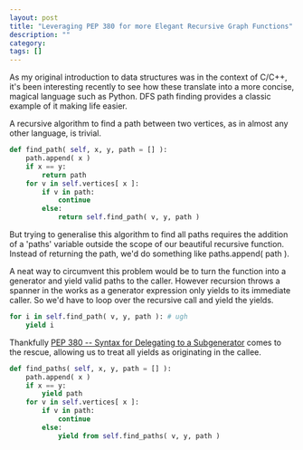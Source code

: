```yaml
---
layout: post
title: "Leveraging PEP 380 for more Elegant Recursive Graph Functions"
description: ""
category:
tags: []
---
```


As my original introduction to data structures was in the context of C/C++, it's been interesting recently to see how these translate into a more concise, magical language such as Python. DFS path finding provides a classic example of it making life easier.

A recursive algorithm to find a path between two vertices, as in almost any other language, is trivial.

~~~ python
def find_path( self, x, y, path = [] ):
    path.append( x )
    if x == y:
        return path
    for v in self.vertices[ x ]:
        if v in path:
            continue
        else:
            return self.find_path( v, y, path )
~~~

But trying to generalise this algorithm to find all paths requires the addition of a 'paths' variable outside the scope of our beautiful recursive function. Instead of returning the path, we'd do something like paths.append( path ).

A neat way to circumvent this problem would be to turn the function into a generator and yield valid paths to the caller. However recursion throws a spanner in the works as a generator expression only yields to its immediate caller. So we'd have to loop over the recursive call and yield the yields.

~~~ python
for i in self.find_path( v, y, path ): # ugh
    yield i
~~~

Thankfully [PEP 380 -- Syntax for Delegating to a Subgenerator](http://legacy.python.org/dev/peps/pep-0380/) comes to the rescue, allowing us to treat all yields as originating in the callee.

~~~ python
def find_paths( self, x, y, path = [] ):
    path.append( x )
    if x == y:
        yield path
    for v in self.vertices[ x ]:
        if v in path:
            continue
        else:
            yield from self.find_paths( v, y, path )
~~~
